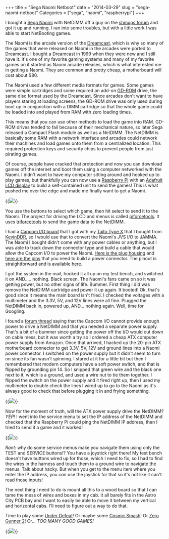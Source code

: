 +++
title = "Sega Naomi Netboot"
date = "2014-03-29"
slug = "sega-naomi-netboot"
Categories = ["sega", "naomi", "raspberrypi"]
+++

I bought a [Sega Naomi](http://system16.com/hardware.php?id=721) with NetDIMM off a guy on the
[shmups forum](http://shmups.system11.org) and got it up and running. I ran into some troubles, but
with a little work I was able to start NetBooting games.

The Naomi is the arcade version of the [Dreamcast](http://en.wikipedia.org/wiki/Dreamcast), which is
why so many of the games that were released on Naomi in the arcades were ported to Dreamcast. I
bought a Dreamcast in 1999 when they were new and I still have it. It's one of my favorite gaming
systems and many of my favorite games on it started as Naomi arcade releases, which is what
interested me in getting a Naomi. They are common and pretty cheap, a motherboard will cost about
$80.

The Naomi used a few different media formats for games. Some games were simple cartridges and some
required an add-on [GD-ROM](http://en.wikipedia.org/wiki/GD-ROM) drive, the same disc format used by
the Dreamcast. Since arcades don't want to have players staring at loading screens, the GD-ROM drive
was only used during boot up in conjunction with a DIMM cartridge so that the whole game could be
loaded into and played from RAM with zero loading times.

This means that you can use other methods to load the game into RAM. GD-ROM drives tended to fail
because of their mechanical nature, so later Sega released a Compact Flash module as well as a
NetDIMM. The NetDIMM is basically some RAM with a network interface and arcades could network their
machines and load games onto them from a centralized location. This required protection keys and
security chips to prevent people from just pirating games.

Of course, people have cracked that protection and now you can download games off the internet and
boot them using a computer networked with the Naomi. I didn't want to have my computer sitting
around and hooked up to play games, but thankfully you can now use a
[Raspberry Pi](http://www.raspberrypi.org/) with an
[Adafruit LCD display](http://learn.adafruit.com/adafruit-16x2-character-lcd-plus-keypad-for-raspberry-pi/overview)
to build a self-contained unit to send the games!  This is what pushed me over the edge and made me
finally want to get a Naomi.

{{<img src="/images/piforce.jpg" caption="Raspberry Pi running piforcetools">}}

You use the buttons to select which game, then hit select to send it to the Naomi. The project for
driving the LCD and menus is called [piforcetools](https://github.com/capane-us/piforcetools). It
uses [triforcetools](http://debugmo.de/2009/04/triforce-tools/) to send the game data to the
NetDIMM.

I had a [Capcom I/O board](http://www.solvalou.com/arcade_naomicapcom.php) that I got with my
[Taito Type X](http://www.system16.com/hardware.php?id=677) that I bought from [KevinDDR](http://twitter.com/KevinDDR),
so I would use that to convert the Naomi's JVS I/O to JAMMA. The Naomi I bought didn't come with any
power cables or anything, but I was able to track down the connector type and build a cable that
would allow the Capcom I/O to power the
Naomi. [Here is the plug housing](http://www.digikey.com/product-detail/en/VLP-08V%28P%29/455-2353-ND/1883067)
and [here are the pins](http://www.digikey.com/product-detail/en/SVF-42T-P2.0/455-2347-1-ND/1883085)
that you need to build a power connector. The pinout is straightforward and is available
[here](http://cc.arkadtorget.se/naomi_power_mod/naomi_filter_pcb_front_empty.gif).

I got the system in the mail, hooked it all up on my test bench, and switched it on
AND..... nothing. Black screen. The Naomi's fans came on so it was getting power, but no other
signs of life. Bummer. First thing I did was remove the NetDIMM cartridge and power it up again. It
booted! Ok, that's good since it means the main board isn't fried. I checked the voltages with a
multimeter and the 3.3V, 5V, and 12V lines were all fine. Plugged the NetDIMM back in, powered up,
AND... nothing again. Well, time for Googling.

I found a [forum thread](http://forum.arcadeotaku.com/viewtopic.php?f=26&t=26044) saying that the
Capcom I/O cannot provide enough power to drive a NetDIMM and that you needed a separate power
supply. That's a bit of a bummer since getting the power off the I/O would cut down on cable mess,
but it was worth a try so I ordered a cheap ATX computer power supply from Amazon. Once that
arrived, I hacked up the 20-pin ATX motherboard connector to get 3.3V, 5V, 12V and ground lines into
a Naomi power connector. I switched on the power supply but it didn't seem to turn on since its fan
wasn't spinning. I stared at it for a little bit but then I remembered that modern computers have a
soft power switch, and that is flipped by grounding pin 14. So I snipped that green wire and the
black one next to it, which is a ground, and used a wire nut to tie them together. I flipped the
switch on the power supply and it fired right up, then I used my multimeter to double check the
lines I wired up to go to the Naomi as it's always good to check that before plugging it in and
frying something.

{{<img src="/images/naomipower.jpg" caption="Hacked up power connector">}}

Now for the moment of truth, will the ATX power supply drive the NetDIMM? *YEP!* I went into the
service menu to set the IP address of the NetDIMM and checked that the Raspberry Pi could ping the
NetDIMM IP address, then I tried to send it a game and it worked! 

{{<img src="/images/naomitest.jpg" caption="Naomi running on test bench">}}

*Rant:* why do some service menus make you navigate them using only the TEST and SERVICE buttons!?
You have a joystick right there! My test bench doesn't have buttons wired up for those, which I need
to fix, so I had to find the wires in the harness and touch them to a ground wire to navigate the
menus. Talk about hacky. But when you get to the menu item where you enter the IP address, you _can_
use the joystick for that so it's not like it can't read those inputs!

The next thing I need to do is mount all this to a wood board so that I can tame the mess of wires and
boxes in my cab. It all barely fits in the Astro City PCB bay and I want to easily be able to move
it between my vertical and horizontal cabs. I'll need to figure out a way to do that.

Time to play some [Under Defeat](http://en.wikipedia.org/wiki/Under_Defeat)! Or maybe some
[Cosmic Smash](http://en.wikipedia.org/wiki/Cosmic_Smash)! Or
[Zero Gunner 2](http://en.wikipedia.org/wiki/Zero_Gunner_2)! Or... *TOO MANY GOOD GAMES!*

{{<img src="/images/underdefeat.jpg" caption="Under Defeat">}}

